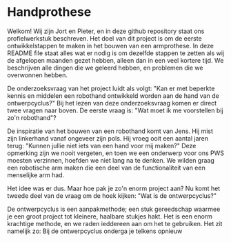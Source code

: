 # Handprothese

Welkom!
Wij zijn Jort en Pieter, en in deze github repository staat ons profielwerkstuk beschreven. Het doel van dit project is om de eerste ontwikkelstappen te maken in het bouwen van een armprothese.
In deze README file staat alles wat er nodig is om dezelfde stappen te zetten als wij de afgelopen maanden gezet hebben, alleen dan in een veel kortere tijd. We beschrijven alle dingen die we geleerd hebben, en problemen die we overwonnen hebben. 

De onderzoeksvraag van het project luidt als volgt: "Kan er met beperkte kennis en middelen een robothand ontwikkeld worden aan de hand van de ontwerpcyclus?"
Bij het lezen van deze onderzoeksvraag komen er direct twee vragen naar boven. De eerste vraag is: "Wat moet ik me voorstellen bij zo'n robothand"? 

De inspiratie van het bouwen van een robothand komt van Jens. Hij mist zijn linkerhand vanaf ongeveer zijn pols. Hij vroeg ooit een aantal jaren terug: "Kunnen jullie niet iets van een hand voor mij maken?" Deze opmerking zijn we nooit vergeten, en toen we een onderwerp voor ons PWS moesten verzinnen, hoefden we niet lang na te denken. We wilden graag een robotische arm maken die een deel van de functionaliteit van een menselijke arm had. 

Het idee was er dus. Maar hoe pak je zo'n enorm project aan? Nu komt het tweede deel van de vraag om de hoek kijken: "Wat is de ontwerpcyclus?"

De ontwerpcyclus is een aanpakmethode; een stuk gereedschap waarmee je een groot project tot kleinere, haalbare stukjes hakt. Het is een enorm krachtige methode, en we raden ieddereen aan om het te gebruiken. Het zit namelijk zo: 
Bij de ontwerpcyclus onderga je telkens opnieuw 
